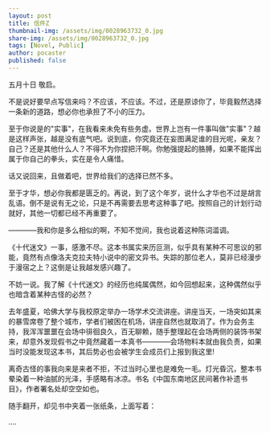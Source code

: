 ```yaml
---
layout: post
title: 信件Z
thumbnail-img: /assets/img/0028963732_0.jpg
share-img: /assets/img/0028963732_0.jpg
tags: [Novel, Public]
author: pocaster
published: false
---
```


五月十日
敬启。

不是说好要早点写信来吗？不应该，不应该。不过，还是原谅你了，毕竟毅然选择一条新的道路，想必你也承担了不小的压力。

至于你说是的"实事"，在我看来未免有些务虚。世界上岂有一件事叫做"实事"？越是这样声张，越是没有底气吧。说到底，你究竟还在妄图满足谁的目光呢，亲友？自己？还是其他什么人？不得不为你捏把汗啊。你勉强提起的胳膊，如果不能挥出属于你自己的拳头，实在是令人痛惜。

话又说回来，且做着吧，世界给我们的选择已然不多。

至于才华，想必你我都是匮乏的。再说，到了这个年岁，说什么才华也不过是胡言乱语。倒不是说有无之论，只是不再需要去思考这种事了吧。按照自己的计划行动就好，其他一切都已经不再重要了。

————我和你是多么相似的啊，不知不觉间，我也说着这种陈词滥调。

《十代迷文》一事，感激不尽。这本书属实来历叵测，似乎具有某种不可思议的邪能，竟然有点像洛夫克拉夫特小说中的密文异书。失踪的那位老人，莫非已经漫步于漫宿之上？这倒是让我越发感兴趣了。

不妨一说。我了解《十代迷文》的经历也纯属偶然，如今回想起来，这种偶然似乎也暗含着某种古怪的必然？

去年盛夏，哈佛大学与我校原定举办一场学术交流讲座。讲座当天，一场突如其来的暴雪席卷了整个城市，学者们被困在机场，讲座自然也就取消了。作为会务主持，我浑浑噩噩在会场中徘徊良久，百无聊赖，随手整理起在会场两侧的装饰书架来，却意外发现假书之中竟然藏着一本真书————会场物料本就由我负责，如果当时没能发现这本书，其后势必也会被学生会成员们上报到我这里!

离奇古怪的事我向来是来者不拒，不过当时心里也是难免一毛。灯光昏沉，整本书晕染着一种油腻的光泽，手感略有冰凉。书名《中国东南地区民间著作补遗书目》，作者署名处却空空如也。

随手翻开，却见书中夹着一张纸条，上面写着：

    

....












